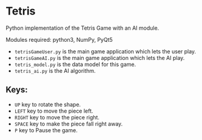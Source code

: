 # Tetris
Python implementation of the Tetris Game with an AI module.

Modules required: python3, NumPy, PyQt5

* `tetrisGameUser.py` is the main game application which lets the user play.
* `tetrisGameAI.py` is the main game application which lets the AI play.
* `tetris_model.py` is the data model for this game.
* `tetris_ai.py` is the AI algorithm.

## Keys:

* `UP` key to rotate the shape.
* `LEFT` key to move the piece left.
* `RIGHT` key to move the piece right.
* `SPACE` key to make the piece fall right away.
* `P` key to Pause the game.